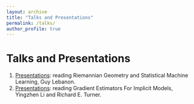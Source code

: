 ```yaml
---
layout: archive
title: "Talks and Presentations"
permalink: /talks/
author_profile: true
---
```

# Talks and Presentations
1. [Presentations](/riegeostatml/): reading Riemannian Geometry and Statistical Machine Learning, Guy Lebanon.
2. [Presentations](/steingradientestimator/): reading Gradient Estimators For Implicit Models, Yingzhen Li and Richard E. Turner.
